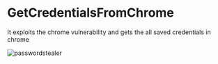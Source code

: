 # GetCredentialsFromChrome
It exploits the chrome vulnerability and gets the all saved credentials in chrome

![passwordstealer](https://user-images.githubusercontent.com/40670894/81203716-e45ffc80-8fe5-11ea-8895-e1a0373b8914.JPG)
